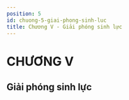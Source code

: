 ```yaml
---
position: 5
id: chuong-5-giai-phong-sinh-luc
title: Chương V - Giải phóng sinh lực
---
```


# CHƯƠNG V

## Giải phóng sinh lực
